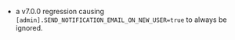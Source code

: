 - a v7.0.0 regression causing `[admin].SEND_NOTIFICATION_EMAIL_ON_NEW_USER=true` to always be ignored.
